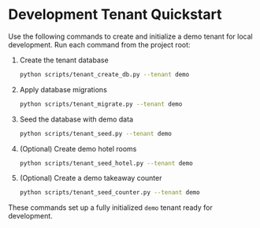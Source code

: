 # Development Tenant Quickstart

Use the following commands to create and initialize a demo tenant for local development.
Run each command from the project root:

1. Create the tenant database
   ```bash
   python scripts/tenant_create_db.py --tenant demo
   ```
2. Apply database migrations
   ```bash
   python scripts/tenant_migrate.py --tenant demo
   ```
3. Seed the database with demo data
   ```bash
   python scripts/tenant_seed.py --tenant demo
   ```

4. (Optional) Create demo hotel rooms
   ```bash
   python scripts/tenant_seed_hotel.py --tenant demo
   ```

5. (Optional) Create a demo takeaway counter
   ```bash
   python scripts/tenant_seed_counter.py --tenant demo
   ```

These commands set up a fully initialized `demo` tenant ready for development.
